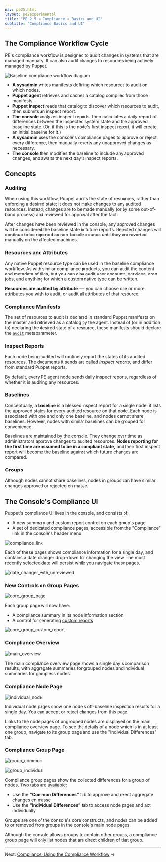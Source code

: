 ```yaml
---
nav: pe25.html
layout: pe2experimental
title: "PE 2.5 » Compliance » Basics and UI"
subtitle: "Compliance Basics and UI"
---
```


The Compliance Workflow Cycle
-----

PE's compliance workflow is designed to audit changes in systems that are managed manually. It can also audit changes to resources being actively managed by Puppet. 

![Baseline compliance workflow diagram](./images/baseline/baseline_workflow.png)

- **A sysadmin** writes manifests defining which resources to audit on which nodes. 
- **Puppet agent** retrieves and caches a catalog compiled from those manifests. 
- **Puppet inspect** reads that catalog to discover which resources to audit, then submits an inspect report.
- **The console** analyzes inspect reports, then calculates a daily report of differences between the inspected system state and the approved baseline state. (Or, if this is the node's first inspect report, it will create an initial baseline for it.)
- **A sysadmin** uses the console's compliance pages to approve or reject every difference, then manually reverts any unapproved changes as necessary. 
- **The console** then modifies the baseline to include any approved changes, and awaits the next day's inspect reports.

Concepts
-----

### Auditing

When using this workflow, Puppet audits the state of resources, rather than enforcing a desired state; it does not make changes to any audited resources. Instead, changes are to be made manually (or by some out-of-band process) and reviewed for approval after the fact.

After changes have been reviewed in the console, any approved changes will be considered the baseline state in future reports. Rejected changes will continue to be reported as non-baseline states until they are reverted manually on the affected machines. 

### Resources and Attributes

Any native Puppet resource type can be used in the baseline compliance workflow. As with similar compliance products, you can audit the content and metadata of files, but you can also audit user accounts, services, cron jobs, and anything for which a custom native type can be written. 

**Resources are audited by attribute** --- you can choose one or more attributes you wish to audit, or audit all attributes of that resource. 

### Compliance Manifests

The set of resources to audit is declared in standard Puppet manifests on the master and retrieved as a catalog by the agent. Instead of (or in addition to) declaring the desired state of a resource, these manifests should declare the [`audit`](/references/2.7.6/metaparameter.html#audit) metaparameter. 

### Inspect Reports

Each node being audited will routinely report the states of its audited resources. The documents it sends are called _inspect reports,_ and differ from standard Puppet reports.

By default, every PE agent node sends daily inspect reports, regardless of whether it is auditing any resources.

### Baselines

Conceptually, a **baseline** is a blessed inspect report for a single node: it lists the approved states for every audited resource on that node. Each node is associated with one and only one baseline, and nodes cannot share baselines. However, nodes with similar baselines can be grouped for convenience.

Baselines are maintained by the console. They change over time as administrators approve changes to audited resources. **Nodes reporting for the first time are assumed to be in a compliant state,** and their first inspect report will become the baseline against which future changes are compared. 

### Groups

Although nodes cannot share baselines, nodes in groups can have similar changes approved or rejected en masse. 


The Console's Compliance UI
-----

Puppet's compliance UI lives in the console, and consists of:

- A new summary and custom report control on each group's page
- A set of dedicated compliance pages, accessible from the "Compliance" link in the console's header menu

![compliance_link][]

Each of these pages shows compliance information for a single day, and contains a date changer drop-down for changing the view. The most recently selected date will persist while you navigate these pages.

![date_changer_with_unreviewed][]

### New Controls on Group Pages

![core_group_page][]

Each group page will now have:

- A compliance summary in its node information section
- A control for generating [custom reports](./compliance_using.html#comparing-groups-against-a-single-baseline)

![core_group_custom_report][]

### Compliance Overview

![main_overview][]

The main compliance overview page shows a single day's comparison results, with aggregate summaries for grouped nodes and individual summaries for groupless nodes. 

### Compliance Node Page

![individual_node][]

Individual node pages show one node's off-baseline inspection results for a single day. You can accept or reject changes from this page. 

Links to the node pages of ungrouped nodes are displayed on the main compliance overview page. To see the details of a node which is in at least one group, navigate to its group page and use the "Individual Differences" tab.

### Compliance Group Page

![group_common][]

![group_individual][]

Compliance group pages show the collected differences for a group of nodes. Two tabs are available:

- Use the **"Common Differences"** tab to approve and reject aggregate changes en masse
- Use the **"Individual Differences"** tab to access node pages and act individually

Groups are one of the console's core constructs, and nodes can be added to or removed from groups in the console's main node pages.

Although the console allows groups to contain other groups, a compliance group page will only list nodes that are direct children of that group. 

[compliance_link]: ./images/baseline/compliance_link.png
[date_changer_with_unreviewed]: ./images/baseline/date_changer_with_unreviewed.png
[main_overview]: ./images/baseline/main_overview.png
[individual_node]: ./images/baseline/individual_node.png
[group_common]: ./images/baseline/group_common.png
[group_individual]: ./images/baseline/group_individual.png
[core_group_page]: ./images/baseline/core_group_page.png
[core_group_custom_report]: ./images/baseline/core_group_custom_report.png

* * *

Next: [Compliance: Using the Compliance Workflow](./compliance_using.html) &rarr;
